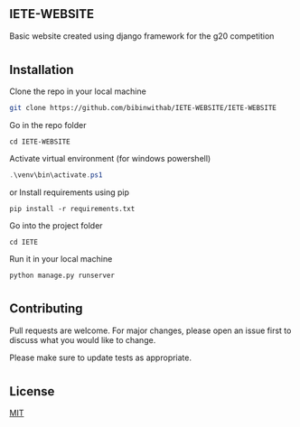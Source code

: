 # 
## IETE-WEBSITE 

Basic website created using django framework for the g20 competition 
#
## Installation

Clone the repo in your local machine
```bash
git clone https://github.com/bibinwithab/IETE-WEBSITE/IETE-WEBSITE
```
Go in the repo folder
```
cd IETE-WEBSITE
```
Activate virtual environment (for windows powershell)
```PowerShell
.\venv\bin\activate.ps1
```
or Install requirements using pip
```
pip install -r requirements.txt
```
Go into the project folder
```
cd IETE
```
Run it in your local machine
```
python manage.py runserver
```
#
## Contributing

Pull requests are welcome. For major changes, please open an issue first
to discuss what you would like to change.

Please make sure to update tests as appropriate.
#
## License

[MIT](https://choosealicense.com/licenses/mit/)
#
